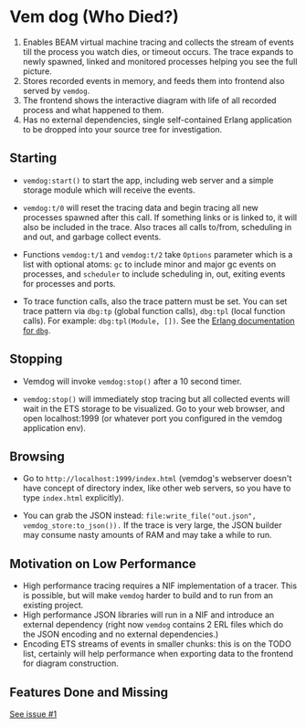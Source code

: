 # Vem dog (Who Died?)

1. Enables BEAM virtual machine tracing and collects the stream of events till the process
   you watch dies, or timeout occurs. The trace expands to newly spawned, linked and monitored processes helping you see
   the full picture.
2. Stores recorded events in memory, and feeds them into frontend also served by `vemdog`.
3. The frontend shows the interactive diagram with life of all recorded process and what happened to them.
4. Has no external dependencies, single self-contained Erlang application to be dropped into your source tree
   for investigation.

## Starting

* `vemdog:start()` to start the app, including web server and a simple storage module which will receive the events.

* `vemdog:t/0` will reset the tracing data and begin tracing all new processes spawned after this call. If
  something links or is linked to, it will also be included in the trace. Also traces all calls to/from, scheduling in
  and out, and garbage collect events.

* Functions `vemdog:t/1` and `vemdog:t/2` take `Options` parameter which is a list with optional
  atoms: `gc` to include minor and major gc events on processes, and `scheduler` to include scheduling in, out, exiting
  events for processes and ports.

* To trace function calls, also the trace pattern must be set. You can set trace pattern via `dbg:tp` (global function
  calls), `dbg:tpl` (local function calls). For example: `dbg:tpl(Module, [])`. See
  the [Erlang documentation for `dbg`](https://www.erlang.org/doc/man/dbg.html#tp-2).

## Stopping

* Vemdog will invoke `vemdog:stop()` after a 10 second timer.

* `vemdog:stop()` will immediately stop tracing but all collected events will wait in the ETS storage to be
  visualized. Go to your web browser, and open localhost:1999 (or whatever port you configured in the vemdog application
  env).

## Browsing

* Go to `http://localhost:1999/index.html` (vemdog's webserver doesn't have concept of directory index, like other web
  servers, so you have to type `index.html` explicitly).

* You can grab the JSON instead: `file:write_file("out.json", vemdog_store:to_json()).` If the trace is very large, the
  JSON builder may consume nasty amounts of RAM and may take a while to run.

## Motivation on Low Performance

* High performance tracing requires a NIF implementation of a tracer. This is possible, but will make `vemdog` harder to
  build and to run from an existing project.
* High performance JSON libraries will run in a NIF and introduce an external dependency (right now `vemdog` contains 2
  ERL files which do the JSON encoding and no external dependencies.)
* Encoding ETS streams of events in smaller chunks: this is on the TODO list, certainly will help performance when
  exporting data to the frontend for diagram construction.

## Features Done and Missing

[See issue #1](https://github.com/kvakvs/vemdog/issues/1)